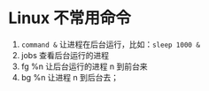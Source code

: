 # Linux 不常用命令

1. `command &` 让进程在后台运行，比如：`sleep 1000 &`
2. jobs 查看后台运行的进程
3. fg %n 让后台运行的进程 n 到前台来
4. bg %n 让进程 n 到后台去；
